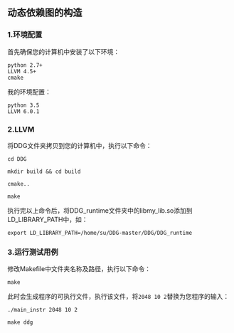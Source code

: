 ## 动态依赖图的构造

### 1.环境配置

首先确保您的计算机中安装了以下环境：
	
	python 2.7+
	LLVM 4.5+
	cmake
我的环境配置：

	python 3.5
	LLVM 6.0.1

### 2.LLVM

将DDG文件夹拷贝到您的计算机中，执行以下命令：
	
	cd DDG

	mkdir build && cd build
        	
	cmake..

	make
        
执行完以上命令后，将DDG_runtime文件夹中的libmy_lib.so添加到LD_LIBRARY_PATH中，如：
		
	export LD_LIBRARY_PATH=/home/su/DDG-master/DDG/DDG_runtime



### 3.运行测试用例

修改Makefile中文件夹名称及路径，执行以下命令：

	make

此时会生成程序的可执行文件，执行该文件，将`2048 10 2`替换为您程序的输入：

	./main_instr 2048 10 2

	make ddg


	
